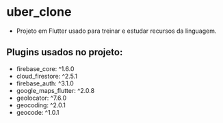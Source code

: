 # uber_clone

- Projeto em Flutter usado para treinar e estudar recursos da linguagem.

## Plugins usados no projeto:

- firebase_core: ^1.6.0
- cloud_firestore: ^2.5.1
- firebase_auth: ^3.1.0
- google_maps_flutter: ^2.0.8
- geolocator: ^7.6.0
- geocoding: ^2.0.1
- geocode: ^1.0.1
